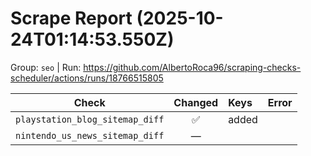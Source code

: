 # Scrape Report (2025-10-24T01:14:53.550Z)

Group: `seo`  |  Run: https://github.com/AlbertoRoca96/scraping-checks-scheduler/actions/runs/18766515805

| Check | Changed | Keys | Error |
|---|:---:|:--|:--|
| `playstation_blog_sitemap_diff` | ✅ | added |  |
| `nintendo_us_news_sitemap_diff` | — |  |  |
